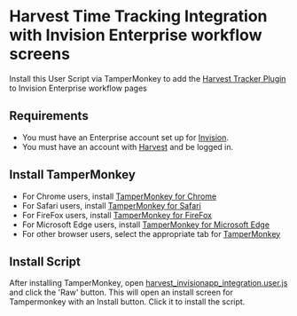 # Harvest Time Tracking Integration with Invision Enterprise workflow screens

Install this User Script via TamperMonkey to add the [Harvest Tracker Plugin](https://www.getharvest.com/add-time-tracking) to Invision Enterprise workflow pages

## Requirements

* You must have an Enterprise account set up for [Invision](https://www.invisionapp.com).
* You must have an account with [Harvest](https://www.getharvest.com/) and be logged in.

## Install TamperMonkey

* For Chrome users, install [TamperMonkey for Chrome](https://tampermonkey.net/?ext=dhdg&browser=chrome)
* For Safari users, install [TamperMonkey for Safari](https://tampermonkey.net/?ext=dhdg&browser=safari)
* For FireFox users, install [TamperMonkey for FireFox](https://tampermonkey.net/?ext=dhdg&browser=firefox)
* For Microsoft Edge users, install [TamperMonkey for Microsoft Edge](https://tampermonkey.net/?ext=dhdg&browser=edge)
* For other browser users, select the appropriate tab for [TamperMonkey](https://tampermonkey.net/)

## Install Script

After installing TamperMonkey, open [harvest_invisionapp_integration.user.js](https://github.com/infinitered/harvest-invision-integration/blob/master/harvest_invisionapp_integration.user.js) and click the 'Raw' button.
This will open an install screen for Tampermonkey with an Install button. Click it to install the script.